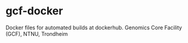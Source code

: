 # gcf-docker
Docker files for automated builds at dockerhub. Genomics Core Facility (GCF), NTNU, Trondheim
